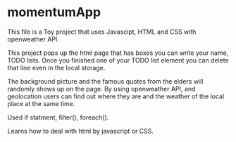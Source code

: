 # momentumApp

This file is a Toy project that uses Javascipt, HTML and CSS with openweather API. 

This project pops up the html page that has boxes you can write your name, TODO lists.
Once you finished one of your TODO list element you can delete that line even in the local storage. 

The background picture and the famous quotes from the elders will randomly shows up on the page.
By using openweather API, and geolocation users can find out where they are and the weather of the local place at the same time. 



Used if statment, filter(), foreach().

Learns how to deal with html by javascript or CSS.


